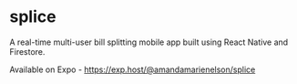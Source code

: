 # splice

A real-time multi-user bill splitting mobile app built using React Native and Firestore. 

Available on Expo - https://exp.host/@amandamarienelson/splice
